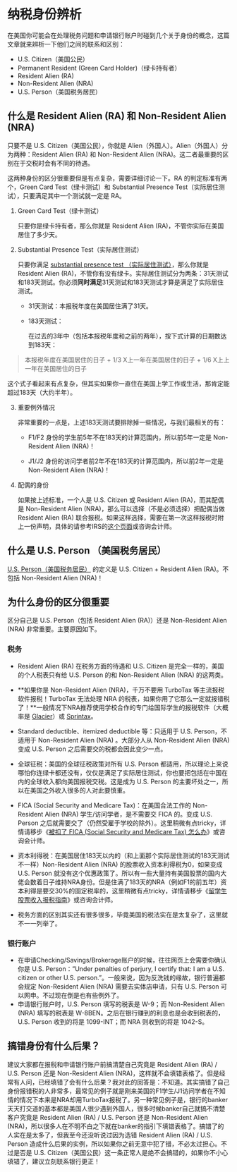 # 纳税身份辨析

在美国你可能会在处理税务问题和申请银行账户时碰到几个关于身份的概念，这篇文章就来辨析一下他们之间的联系和区别：

- U.S. Citizen（美国公民）
- Permanent Resident (Green Card Holder)（绿卡持有者）
- Resident Alien (RA)
- Non-Resident Alien (NRA)
- U.S. Person（美国税务居民）



## 什么是 Resident Alien (RA) 和 Non-Resident Alien (NRA)

只要不是 U.S. Citizen（美国公民），你就是 Alien（外国人）。Alien（外国人）分为两种：Resident Alien (RA) 和 Non-Resident Alien (NRA)。这二者最重要的区别在于交税时会有不同的待遇。

这两种身份的区分很重要但是有点复杂，需要详细讨论一下。RA 的判定标准有两个，Green Card Test（绿卡测试）和 Substantial Presence Test（实际居住测试），只要满足其中一个测试就一定是 RA。

1. Green Card Test（绿卡测试）

    只要你是绿卡持有者，那么你就是 Resident Alien (RA)，不管你实际在美国居住了多少天。

2. Substantial Presence Test（实际居住测试）

    只要你满足 [substantial presence test （实际居住测试）](https://www.irs.gov/Individuals/International-Taxpayers/The-Green-Card-Test-and-the-Substantial-Presence-Test)，那么你就是 Resident Alien (RA)，不管你有没有绿卡。实际居住测试分为两条：31天测试和183天测试。你必须**同时满足**31天测试和183天测试才算是满足了实际居住测试。

    - 31天测试：本报税年度在美国居住满了31天。
    
    - 183天测试：
      
      在过去的3年中（包括本报税年度和之前的两年），按下式计算的日期数达到183天：

> 本报税年度在美国居住的日子 + 1/3 X上一年在美国居住的日子 + 1/6 X上上一年在美国居住的日子

这个式子看起来有点复杂，但其实如果你一直住在美国上学工作或生活，那肯定能超过183天（大约半年）。

3. 重要例外情况

    非常重要的一点是，上述183天测试要排除掉一些情况，与我们最相关的有：
    - F1/F2 身份的学生前5年不在183天的计算范围内，所以前5年一定是 Non-Resident Alien (NRA)！

    - J1/J2 身份的访问学者前2年不在183天的计算范围内，所以前2年一定是 Non-Resident Alien (NRA)！

        

4. 配偶的身份

    如果按上述标准，一个人是 U.S. Citizen 或 Resident Alien (RA)，而其配偶是 Non-Resident Alien (NRA)，那么可以选择（不是必须选择）把配偶当做 Resident Alien (RA) 联合报税。如果这样选择，需要在第一次这样报税时附上一份声明，具体的请参考IRS的[这个页面](https://www.irs.gov/individuals/international-taxpayers/nonresident-alien-spouse)或咨询会计师。



## 什么是 U.S. Person （美国税务居民）

[U.S. Person（美国税务居民）](https://www.irs.gov/individuals/international-taxpayers/classification-of-taxpayers-for-us-tax-purposes) 的定义是 U.S. Citizen + Resident Alien (RA)。不包括 Non-Resident Alien (NRA)！


## 为什么身份的区分很重要


区分自己是 U.S. Person（包括 Resident Alien (RA)）还是 Non-Resident Alien (NRA) 非常重要。主要原因如下。

### 税务

  - Resident Alien (RA) 在税务方面的待遇和 U.S. Citizen 是完全一样的，美国的个人税表只有给 U.S. Person 的和 Non-Resident Alien (NRA) 的这两类。

  - **如果你是 Non-Resident Alien (NRA)，千万不要用 TurboTax 等主流报税软件报税！TurboTax 无法处理 NRA 的税表，如果你用了它那么一定就报错税了！**一般情况下NRA推荐使用学校合作的专门给国际学生的报税软件（大概率是 [Glacier](https://www.online-tax.net/)）或 [Sprintax](https://www.sprintax.com/)。

  - Standard deductible、itemized deductible 等：只适用于 U.S. Person，不适用于 Non-Resident Alien (NRA) 。大部分人从 Non-Resident Alien (NRA) 变成 U.S. Person 之后需要交的税都会因此变少一点。

  - 全球征税：美国的全球征税政策对所有 U.S. Person 都适用，所以理论上来说哪怕你连绿卡都还没有，仅仅是满足了实际居住测试，你也要把包括在中国在内的全球收入都向美国报税交税。这是成为 U.S. Person 的主要坏处之一，所以在美国之外收入很多的人对此要慎重。
    
  - FICA (Social Security and Medicare Tax)：在美国合法工作的 Non-Resident Alien (NRA) 学生/访问学者，是不需要交 FICA 的。变成 U.S. Person 之后就需要交了（仍然受雇于学校的除外）。这里稍微有点tricky，详情请移步《[被扣了 FICA (Social Security and Medicare Tax) 怎么办](https://www.uscreditcardguide.com/beikoule-fica-social-security-medicare-tax-zenmeban-caiwade-jiaonitui/)》或咨询会计师。
    
  - 资本利得税：在美国居住183天以内的（和上面那个实际居住测试的183天测试不一样）Non-Resident Alien (NRA) 的股票收入资本利得税为0，如果变成 U.S. Person 就没有这个优惠政策了。所以有一些大量持有美国股票的国内大佬会数着日子维持NRA身份。但是住满了183天的NRA（例如F1的前五年）资本利得是要交30%的固定税率的，这里稍微有点tricky，详情请移步《[留学生股票收入报税指南](https://www.uscreditcardguide.com/foreigner-investment-tax-guide/)》或咨询会计师。

  - 税务方面的区别其实还有很多很多，毕竟美国的税法实在是太复杂了，这里就不一一列举了。

      

### 银行账户

  - 在申请Checking/Savings/Brokerage账户的时候，往往网页上会需要你确认你是 U.S. Person：”Under penalties of perjury, I certify that: I am a U.S. citizen or other U.S. person.”。一般来说，因为反洗钱的缘故，银行普遍都会规定 Non-Resident Alien (NRA) 需要去实体店申请，只有 U.S. Person 可以网申。不过现在倒是也有些例外了。
  - 申请银行账户时，U.S. Person 填写的税表是 W-9；而 Non-Resident Alien (NRA) 填写的税表是 W-8BEN。之后在银行赚到的利息也是会收到税表的，U.S. Person 收到的将是 1099-INT；而 NRA 则收到的将是 1042-S。


## 搞错身份有什么后果？

建议大家都在报税和申请银行账户前搞清楚自己究竟是 Resident Alien (RA) / U.S. Person 还是 Non-Resident Alien (NRA)，这样就不会填错表格了。但是经常有人问，已经填错了会有什么后果？我对此的回答是：不知道。其实搞错了自己身份报错税的人非常多，最常见的例子就是刚来美国的F1学生/J1访问学者在不知情的情况下本来是NRA却用TurboTax报税了。另一种常见例子是，银行的banker天天打交道的基本都是美国人很少遇到外国人，很多时候banker自己就搞不清楚客户究竟是 Resident Alien (RA) / U.S. Person 还是 Non-Resident Alien (NRA)，所以很多人在不明不白之下就在banker的指引下填错表格了。搞错了的人实在是太多了，但我至今还没听说过因为选错 Resident Alien (RA) / U.S. Person 造成什么后果的实例，所以如果你之前无意中犯了错，不必太过担心。不过是否是 U.S. Citizen（美国公民）这一条正常人是绝不会搞错的，如果你不小心填错了，建议立刻联系银行更正！
